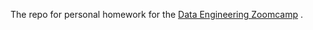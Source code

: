 The repo for personal homework for the [Data Engineering Zoomcamp](https://github.com/DataTalksClub/data-engineering-zoomcamp) .